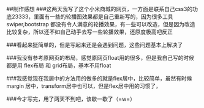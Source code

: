 ##制作感想
###这两天我写了这个小米商城的网页，一方面是联系自己css3的功底23333，里面有一些的轮播图效果都是自己重新写的，因为很多工具swiper,bootstrap 都没有令人满意的轮播效果，有一些可以改造，但是因为改造比较复杂，所以还不如自己动手去写一些轮播效果，还原度极高吧反正

###看起来挺简单的，但是写起来还是会遇到问题，这些问题基本上解决了

###我没有参考原网页的布局，感觉原网页float用的很多，但是我自己写的时候都是用 flex布局 和 grid布局，基本不用float

###我感觉现在我居中的方法用的做多的就是flex居中，比较简单，虽然有时候 margin 居中，transform居中也可以，但是flex居中用的习惯了，

###今才写完，用了两天不到吧，该歇一歇了（=w=）
